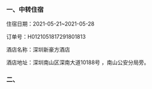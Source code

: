 ### 一、中转住宿

住宿日期：2021-05-21~2021-05-28

订单号：H0121051817291801813

酒店名称：深圳新豪方酒店

酒店地址：深圳南山区深南大道10188号 ，南山公安分局旁。

### 二、